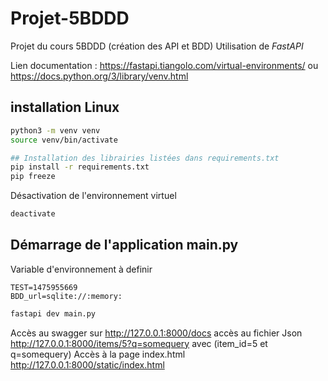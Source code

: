 # Projet-5BDDD

Projet du cours 5BDDD (création des API et BDD)
Utilisation de _FastAPI_

Lien documentation : https://fastapi.tiangolo.com/virtual-environments/ ou https://docs.python.org/3/library/venv.html

## installation Linux

```bash
python3 -m venv venv
source venv/bin/activate

## Installation des librairies listées dans requirements.txt
pip install -r requirements.txt
pip freeze
````

Désactivation de l'environnement virtuel
```bash
deactivate
````

## Démarrage de l'application main.py
 
Variable d'environnement à definir 
```test
TEST=1475955669
BDD_url=sqlite://:memory:
```

```bash
fastapi dev main.py
````

Accès au swagger sur http://127.0.0.1:8000/docs
accès au fichier Json http://127.0.0.1:8000/items/5?q=somequery avec (item_id=5 et q=somequery)
Accès à la page index.html http://127.0.0.1:8000/static/index.html
